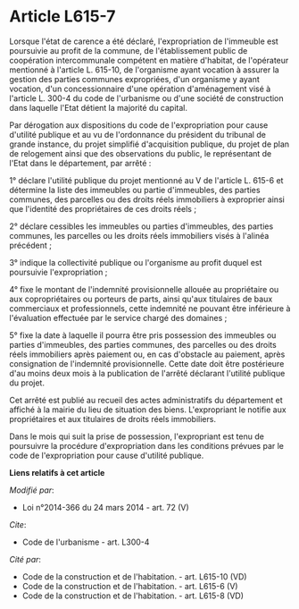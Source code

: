 # Article L615-7

Lorsque l'état de carence a été déclaré, l'expropriation de l'immeuble est poursuivie au profit de la commune, de
l'établissement public de coopération intercommunale compétent en matière d'habitat, de l'opérateur mentionné à l'article L.
615-10, de l'organisme ayant vocation à assurer la gestion des parties communes expropriées, d'un organisme y ayant vocation,
d'un concessionnaire d'une opération d'aménagement visé à l'article L. 300-4 du code de l'urbanisme ou d'une société de
construction dans laquelle l'Etat détient la majorité du capital. 

Par dérogation aux dispositions du code de l'expropriation pour cause d'utilité publique et au vu de l'ordonnance du
président du tribunal de grande instance, du projet simplifié d'acquisition publique, du projet de plan de relogement ainsi
que des observations du public, le représentant de l'Etat dans le département, par arrêté :

1° déclare l'utilité publique du projet mentionné au V de l'article L. 615-6 et détermine la liste des immeubles ou partie
d'immeubles, des parties communes, des parcelles ou des droits réels immobiliers à exproprier ainsi que l'identité des
propriétaires de ces droits réels ;

2° déclare cessibles les immeubles ou parties d'immeubles, des parties communes, les parcelles ou les droits réels
immobiliers visés à l'alinéa précédent ;

3° indique la collectivité publique ou l'organisme au profit duquel est poursuivie l'expropriation ;

4° fixe le montant de l'indemnité provisionnelle allouée au propriétaire ou aux copropriétaires ou porteurs de parts, ainsi
qu'aux titulaires de baux commerciaux et professionnels, cette indemnité ne pouvant être inférieure à l'évaluation effectuée
par le service chargé des domaines ;

5° fixe la date à laquelle il pourra être pris possession des immeubles ou parties d'immeubles, des parties communes, des
parcelles ou des droits réels immobiliers après paiement ou, en cas d'obstacle au paiement, après consignation de l'indemnité
provisionnelle. Cette date doit être postérieure d'au moins deux mois à la publication de l'arrêté déclarant l'utilité
publique du projet.

Cet arrêté est publié au recueil des actes administratifs du département et affiché à la mairie du lieu de situation des
biens. L'expropriant le notifie aux propriétaires et aux titulaires de droits réels immobiliers. 

Dans le mois qui suit la prise de possession, l'expropriant est tenu de poursuivre la procédure d'expropriation dans les
conditions prévues par le code de l'expropriation pour cause d'utilité publique.

**Liens relatifs à cet article**

_Modifié par_:

  - Loi n°2014-366 du 24 mars 2014 - art. 72 (V)

_Cite_:

  - Code de l'urbanisme - art. L300-4

_Cité par_:

  - Code de la construction et de l'habitation. - art. L615-10 (VD)
  - Code de la construction et de l'habitation. - art. L615-6 (V)
  - Code de la construction et de l'habitation. - art. L615-8 (VD)
